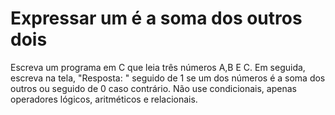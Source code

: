 # Expressar um é a soma dos outros dois

Escreva um programa em C que leia três números A,B E C. Em seguida, escreva na tela, "Resposta: " seguido de 1 se um dos números é a soma dos outros ou seguido de 0 caso contrário. Não use condicionais, apenas operadores lógicos, aritméticos e relacionais.
